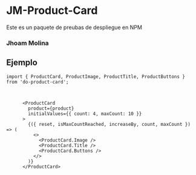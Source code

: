 # JM-Product-Card

Este es un paquete de preubas de despliegue en NPM

### Jhoam Molina

## Ejemplo

```
import { ProductCard, ProductImage, ProductTitle, ProductButtons } from 'do-product-card';


```

```

      <ProductCard
        product={product}
        initialValues={{ count: 4, maxCount: 10 }}
      >
        {({ reset, isMaxCountReached, increaseBy, count, maxCount }) => (
          <>
            <ProductCard.Image />
            <ProductCard.Title />
            <ProductCard.Buttons />
          </>
        )}
      </ProductCard>

```
